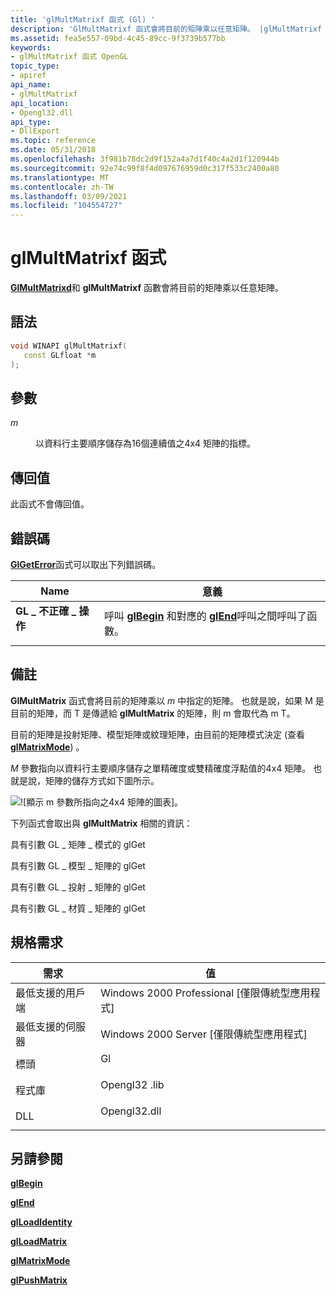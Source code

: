 ```yaml
---
title: 'glMultMatrixf 函式 (Gl) '
description: 'GlMultMatrixf 函式會將目前的矩陣乘以任意矩陣。 |glMultMatrixf 函式 (Gl) '
ms.assetid: fea5e557-09bd-4c45-89cc-9f3739b577bb
keywords:
- glMultMatrixf 函式 OpenGL
topic_type:
- apiref
api_name:
- glMultMatrixf
api_location:
- Opengl32.dll
api_type:
- DllExport
ms.topic: reference
ms.date: 05/31/2018
ms.openlocfilehash: 3f981b78dc2d9f152a4a7d1f40c4a2d1f120944b
ms.sourcegitcommit: 92e74c99f8f4d097676959d0c317f533c2400a80
ms.translationtype: MT
ms.contentlocale: zh-TW
ms.lasthandoff: 03/09/2021
ms.locfileid: "104554727"
---
```

# <a name="glmultmatrixf-function"></a>glMultMatrixf 函式

[**GlMultMatrixd**](glmultmatrixd.md)和 **glMultMatrixf** 函數會將目前的矩陣乘以任意矩陣。

## <a name="syntax"></a>語法


```C++
void WINAPI glMultMatrixf(
   const GLfloat *m
);
```



## <a name="parameters"></a>參數

<dl> <dt>

*m* 
</dt> <dd>

以資料行主要順序儲存為16個連續值之4x4 矩陣的指標。

</dd> </dl>

## <a name="return-value"></a>傳回值

此函式不會傳回值。

## <a name="error-codes"></a>錯誤碼

[**GlGetError**](glgeterror.md)函式可以取出下列錯誤碼。



| Name                                                                                                  | 意義                                                                                                                               |
|-------------------------------------------------------------------------------------------------------|---------------------------------------------------------------------------------------------------------------------------------------|
| <dl> <dt>**GL \_ 不正確 \_ 操作**</dt> </dl> | 呼叫 [**glBegin**](glbegin.md) 和對應的 [**glEnd**](glend.md)呼叫之間呼叫了函數。<br/> |



## <a name="remarks"></a>備註

**GlMultMatrix** 函式會將目前的矩陣乘以 *m* 中指定的矩陣。 也就是說，如果 M 是目前的矩陣，而 T 是傳遞給 **glMultMatrix** 的矩陣，則 m 會取代為 m T。

目前的矩陣是投射矩陣、模型矩陣或紋理矩陣，由目前的矩陣模式決定 (查看 [**glMatrixMode**](glmatrixmode.md)) 。

*M* 參數指向以資料行主要順序儲存之單精確度或雙精確度浮點值的4x4 矩陣。 也就是說，矩陣的儲存方式如下圖所示。

![![顯示 m 參數所指向之4x4 矩陣的圖表]。](images/multi01.png)

下列函式會取出與 **glMultMatrix** 相關的資訊：

[](glgetbooleanv--glgetdoublev--glgetfloatv--glgetintegerv.md)具有引數 GL \_ 矩陣 \_ 模式的 glGet

具有引數 GL \_ 模型 \_ 矩陣的 glGet

具有引數 GL \_ 投射 \_ 矩陣的 glGet

具有引數 GL \_ 材質 \_ 矩陣的 glGet

## <a name="requirements"></a>規格需求



| 需求 | 值 |
|-------------------------------------|-----------------------------------------------------------------------------------------|
| 最低支援的用戶端<br/> | Windows 2000 Professional \[僅限傳統型應用程式\]<br/>                              |
| 最低支援的伺服器<br/> | Windows 2000 Server \[僅限傳統型應用程式\]<br/>                                    |
| 標頭<br/>                   | <dl> <dt>Gl</dt> </dl>         |
| 程式庫<br/>                  | <dl> <dt>Opengl32 .lib</dt> </dl> |
| DLL<br/>                      | <dl> <dt>Opengl32.dll</dt> </dl> |



## <a name="see-also"></a>另請參閱

<dl> <dt>

[**glBegin**](glbegin.md)
</dt> <dt>

[**glEnd**](glend.md)
</dt> <dt>

[**glLoadIdentity**](glloadidentity.md)
</dt> <dt>

[**glLoadMatrix**](glloadmatrix.md)
</dt> <dt>

[**glMatrixMode**](glmatrixmode.md)
</dt> <dt>

[**glPushMatrix**](glpushmatrix.md)
</dt> </dl>

 

 





